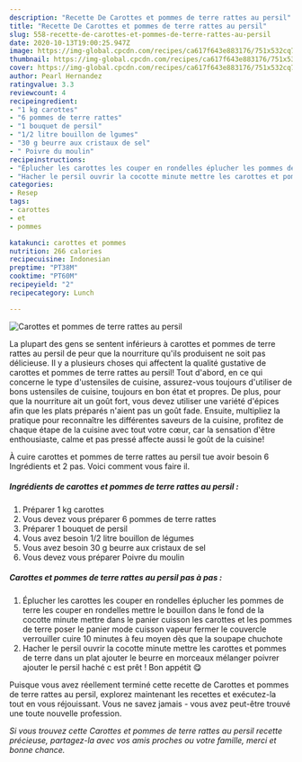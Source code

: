 ```yaml
---
description: "Recette De Carottes et pommes de terre rattes au persil"
title: "Recette De Carottes et pommes de terre rattes au persil"
slug: 558-recette-de-carottes-et-pommes-de-terre-rattes-au-persil
date: 2020-10-13T19:00:25.947Z
image: https://img-global.cpcdn.com/recipes/ca617f643e883176/751x532cq70/carottes-et-pommes-de-terre-rattes-au-persil-photo-principale-de-la-recette.jpg
thumbnail: https://img-global.cpcdn.com/recipes/ca617f643e883176/751x532cq70/carottes-et-pommes-de-terre-rattes-au-persil-photo-principale-de-la-recette.jpg
cover: https://img-global.cpcdn.com/recipes/ca617f643e883176/751x532cq70/carottes-et-pommes-de-terre-rattes-au-persil-photo-principale-de-la-recette.jpg
author: Pearl Hernandez
ratingvalue: 3.3
reviewcount: 4
recipeingredient:
- "1 kg carottes"
- "6 pommes de terre rattes"
- "1 bouquet de persil"
- "1/2 litre bouillon de lgumes"
- "30 g beurre aux cristaux de sel"
- " Poivre du moulin"
recipeinstructions:
- "Éplucher les carottes les couper en rondelles éplucher les pommes de terre les couper en rondelles mettre le bouillon dans le fond de la cocotte minute mettre dans le panier cuisson les carottes et les pommes de terre poser le panier mode cuisson vapeur fermer le couvercle verrouiller cuire 10 minutes à feu moyen dès que la soupape chuchote"
- "Hacher le persil ouvrir la cocotte minute mettre les carottes et pommes de terre dans un plat ajouter le beurre en morceaux mélanger poivrer ajouter le persil haché c est prêt ! Bon appétit 😋"
categories:
- Resep
tags:
- carottes
- et
- pommes

katakunci: carottes et pommes 
nutrition: 266 calories
recipecuisine: Indonesian
preptime: "PT38M"
cooktime: "PT60M"
recipeyield: "2"
recipecategory: Lunch

---
```



![Carottes et pommes de terre rattes au persil](https://img-global.cpcdn.com/recipes/ca617f643e883176/751x532cq70/carottes-et-pommes-de-terre-rattes-au-persil-photo-principale-de-la-recette.jpg)

La plupart des gens se sentent inférieurs à carottes et pommes de terre rattes au persil de peur que la nourriture qu'ils produisent ne soit pas délicieuse. Il y a plusieurs choses qui affectent la qualité gustative de carottes et pommes de terre rattes au persil! Tout d'abord, en ce qui concerne le type d'ustensiles de cuisine, assurez-vous toujours d'utiliser de bons ustensiles de cuisine, toujours en bon état et propres. De plus, pour que la nourriture ait un goût fort, vous devez utiliser une variété d'épices afin que les plats préparés n'aient pas un goût fade. Ensuite, multipliez la pratique pour reconnaître les différentes saveurs de la cuisine, profitez de chaque étape de la cuisine avec tout votre cœur, car la sensation d'être enthousiaste, calme et pas pressé affecte aussi le goût de la cuisine!

<!--inarticleads1-->

À cuire carottes et pommes de terre rattes au persil tue avoir besoin 6 Ingrédients et 2 pas. Voici comment vous faire il.

##### Ingrédients de carottes et pommes de terre rattes au persil :

1. Préparer 1 kg carottes
1. Vous devez vous préparer 6 pommes de terre rattes
1. Préparer 1 bouquet de persil
1. Vous avez besoin 1/2 litre bouillon de légumes
1. Vous avez besoin 30 g beurre aux cristaux de sel
1. Vous devez vous préparer  Poivre du moulin




<!--inarticleads2-->

##### Carottes et pommes de terre rattes au persil pas à pas :

1. Éplucher les carottes les couper en rondelles éplucher les pommes de terre les couper en rondelles mettre le bouillon dans le fond de la cocotte minute mettre dans le panier cuisson les carottes et les pommes de terre poser le panier mode cuisson vapeur fermer le couvercle verrouiller cuire 10 minutes à feu moyen dès que la soupape chuchote
1. Hacher le persil ouvrir la cocotte minute mettre les carottes et pommes de terre dans un plat ajouter le beurre en morceaux mélanger poivrer ajouter le persil haché c est prêt ! Bon appétit 😋




<!--inarticleads1-->

<p>
Puisque vous avez réellement terminé cette recette de Carottes et pommes de terre rattes au persil, explorez maintenant les recettes et exécutez-la tout en vous réjouissant. Vous ne savez jamais - vous avez peut-être trouvé une toute nouvelle profession.
</p>

<p>
<i>Si vous trouvez cette Carottes et pommes de terre rattes au persil recette précieuse, partagez-la avec vos amis proches ou votre famille, merci et bonne chance.</i>
</p>
